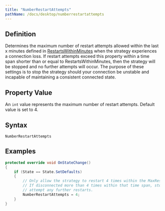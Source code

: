 ```yaml
---
title: "NumberRestartAttempts"
pathName: /docs/desktop/numberrestartattempts
---
```


## Definition

Determines the maximum number of restart attempts allowed within the last x minutes defined in [RestartsWithinMinutes](/docs/desktop/restartswithinminutes) when the strategy experiences a connection loss. If restart attempts exceed this property within a time span shorter than or equal to RestartsWithinMinutes, then the strategy will be stopped and no further attempts will occur. The purpose of these settings is to stop the strategy should your connection be unstable and incapable of maintaining a consistent connected state.

## Property Value

An `int` value represents the maximum number of restart attempts. Default value is set to 4.

## Syntax

`NumberRestartAttempts`

## Examples

```csharp
protected override void OnStateChange()
{
    if (State == State.SetDefaults)
    {
        // Only allow the strategy to restart 4 times within the MaxRestartMinutes time span
        // If disconnected more than 4 times within that time span, stop the strategy and do not
        // attempt any further restarts.
        NumberRestartAttempts = 4;
    }
}
```

